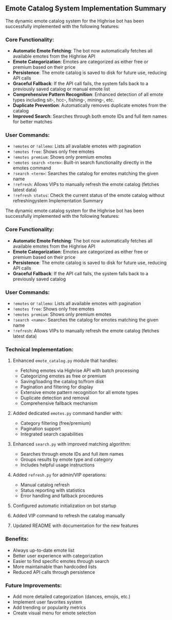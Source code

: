 ## Emote Catalog System Implementation Summary

The dynamic emote catalog system for the Highrise bot has been successfully implemented with the following features:

### Core Functionality:

- **Automatic Emote Fetching**: The bot now automatically fetches all available emotes from the Highrise API
- **Emote Categorization**: Emotes are categorized as either free or premium based on their price
- **Persistence**: The emote catalog is saved to disk for future use, reducing API calls
- **Graceful Fallback**: If the API call fails, the system falls back to a previously saved catalog or manual emote list
- **Comprehensive Pattern Recognition**: Enhanced detection of all emote types including sit-, hcc-, fishing-, mining-, etc.
- **Duplicate Prevention**: Automatically removes duplicate emotes from the catalog
- **Improved Search**: Searches through both emote IDs and full item names for better matches

### User Commands:

- `!emotes` or `!allemo`: Lists all available emotes with pagination
- `!emotes free`: Shows only free emotes
- `!emotes premium`: Shows only premium emotes
- `!emotes search <term>`: Built-in search functionality directly in the emotes command
- `!search <term>`: Searches the catalog for emotes matching the given name
- `!refresh`: Allows VIPs to manually refresh the emote catalog (fetches latest data)
- `!refresh status`: Check the current status of the emote catalog without refreshingystem Implementation Summary

The dynamic emote catalog system for the Highrise bot has been successfully implemented with the following features:

### Core Functionality:

- **Automatic Emote Fetching**: The bot now automatically fetches all available emotes from the Highrise API
- **Emote Categorization**: Emotes are categorized as either free or premium based on their price
- **Persistence**: The emote catalog is saved to disk for future use, reducing API calls
- **Graceful Fallback**: If the API call fails, the system falls back to a previously saved catalog

### User Commands:

- `!emotes` or `!allemo`: Lists all available emotes with pagination
- `!emotes free`: Shows only free emotes
- `!emotes premium`: Shows only premium emotes
- `!search <name>`: Searches the catalog for emotes matching the given name
- `!refresh`: Allows VIPs to manually refresh the emote catalog (fetches latest data)

### Technical Implementation:

1. Enhanced `emote_catalog.py` module that handles:

   - Fetching emotes via Highrise API with batch processing
   - Categorizing emotes as free or premium
   - Saving/loading the catalog to/from disk
   - Pagination and filtering for display
   - Extensive emote pattern recognition for all emote types
   - Duplicate detection and removal
   - Comprehensive fallback mechanism

2. Added dedicated `emotes.py` command handler with:

   - Category filtering (free/premium)
   - Pagination support
   - Integrated search capabilities

3. Enhanced `search.py` with improved matching algorithm:

   - Searches through emote IDs and full item names
   - Groups results by emote type and category
   - Includes helpful usage instructions

4. Added `refresh.py` for admin/VIP operations:

   - Manual catalog refresh
   - Status reporting with statistics
   - Error handling and fallback procedures

5. Configured automatic initialization on bot startup

6. Added VIP command to refresh the catalog manually

7. Updated README with documentation for the new features

### Benefits:

- Always up-to-date emote list
- Better user experience with categorization
- Easier to find specific emotes through search
- More maintainable than hardcoded lists
- Reduced API calls through persistence

### Future Improvements:

- Add more detailed categorization (dances, emojis, etc.)
- Implement user favorites system
- Add trending or popularity metrics
- Create visual menu for emote selection
